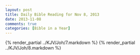 ```yaml
---
layout: post
title: Daily Bible Reading for Nov 8, 2013
date: 2013-11-08
comments: true
categories: [Bible in a Year]
---
```

{% render_partial ../KJV/Joh/7.markdown %}
{% render_partial ../KJV/Joh/8.markdown %}
